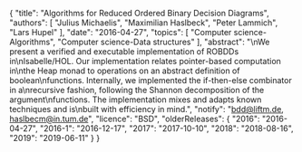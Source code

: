{
    "title": "Algorithms for Reduced Ordered Binary Decision Diagrams",
    "authors": [
        "Julius Michaelis",
        "Maximilian Haslbeck",
        "Peter Lammich",
        "Lars Hupel"
    ],
    "date": "2016-04-27",
    "topics": [
        "Computer science-Algorithms",
        "Computer science-Data structures"
    ],
    "abstract": "\nWe present a verified and executable implementation of ROBDDs in\nIsabelle/HOL. Our implementation relates pointer-based computation in\nthe Heap monad to operations on an abstract definition of boolean\nfunctions. Internally, we implemented the if-then-else combinator in a\nrecursive fashion, following the Shannon decomposition of the argument\nfunctions. The implementation mixes and adapts known techniques and is\nbuilt with efficiency in mind.",
    "notify": "bdd@liftm.de, haslbecm@in.tum.de",
    "licence": "BSD",
    "olderReleases": {
        "2016": "2016-04-27",
        "2016-1": "2016-12-17",
        "2017": "2017-10-10",
        "2018": "2018-08-16",
        "2019": "2019-06-11"
    }
}